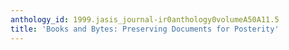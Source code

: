 ```yaml
---
anthology_id: 1999.jasis_journal-ir0anthology0volumeA50A11.5
title: 'Books and Bytes: Preserving Documents for Posterity'
---
```

